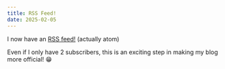 ```yaml
---
title: RSS Feed!
date: 2025-02-05
---
```


I now have an <a href="/feeds/" class="a--feed">RSS feed!</a> (actually atom)

Even if I only have 2 subscribers, this is an exciting step in making my blog more official! 😁
